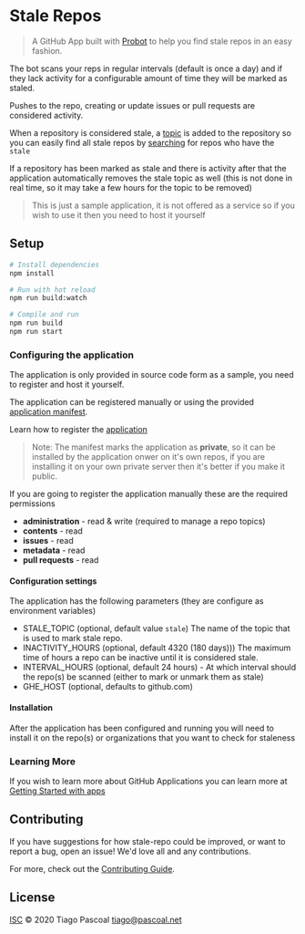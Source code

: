# Stale Repos

> A GitHub App built with [Probot](https://github.com/probot/probot) to help you find stale repos in an easy fashion.

The bot scans your reps in regular intervals (default is once a day) and if they lack activity for a configurable amount of time they will be marked as staled.

Pushes to the repo, creating or update issues or pull requests are considered activity.

When a repository is considered stale, a [topic](https://docs.github.com/en/github/administering-a-repository/classifying-your-repository-with-topics) is added to the repository so you can easily find all stale repos by [searching](https://docs.github.com/en/github/searching-for-information-on-github/searching-topics) for repos who have the `stale`

If a repository has been marked as stale and there is activity after that the application automatically removes the stale topic as well (this is not done in real time, so it may take a few hours for the topic to be removed)

> This is just a sample application, it is not offered as a service so if you wish to use it then you need to host it yourself

## Setup

```sh
# Install dependencies
npm install

# Run with hot reload
npm run build:watch

# Compile and run
npm run build
npm run start
```

### Configuring the application

The application is only provided in source code form as a sample, you need to register and host it yourself.

The application can be registered manually or using the provided [application manifest](app.yml).

Learn how to register the [application](https://docs.github.com/en/developers/apps/creating-a-github-app-from-a-manifest)

> Note: The manifest marks the application as **private**, so it can be installed by the application onwer on it's own repos, if you are installing it on your own private server then it's better if you make it public.

If you are going to register the application manually these are the required permissions

* **administration** -  read & write (required to manage a repo topics)
* **contents** - read
* **issues** - read
* **metadata** - read
* **pull requests** - read

#### Configuration settings

The application has the following parameters (they are configure as environment variables)

* STALE_TOPIC (optional, default value `stale`) The name of the topic that is used to mark stale repo.
* INACTIVITY_HOURS (optional, default 4320 (180 days))) The maximum time of hours a repo can be inactive until it is considered stale.
* INTERVAL_HOURS (optional, default 24 hours) - At which interval should the repo(s) be scanned (either to mark or unmark them as stale)
* GHE_HOST (optional, defaults to github.com)

#### Installation

After the application has been configured and running you will need to install it on the repo(s) or organizations that you want to check for staleness

### Learning More

If you wish to learn more about GitHub Applications you can learn more at [Getting Started with apps](https://docs.github.com/en/developers/apps/getting-started-with-apps)

## Contributing

If you have suggestions for how stale-repo could be improved, or want to report a bug, open an issue! We'd love all and any contributions.

For more, check out the [Contributing Guide](CONTRIBUTING.md).

## License

[ISC](LICENSE) © 2020 Tiago Pascoal <tiago@pascoal.net>

